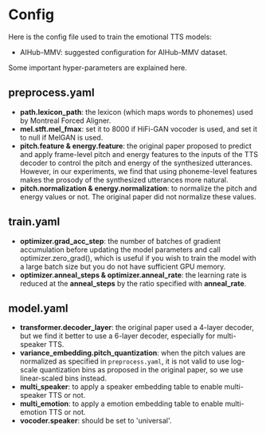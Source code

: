 # Config

Here is the config file used to train the emotional TTS models:

- AIHub-MMV: suggested configuration for AIHub-MMV dataset.

Some important hyper-parameters are explained here.

## preprocess.yaml

- **path.lexicon_path**: the lexicon (which maps words to phonemes) used by Montreal Forced Aligner.
- **mel.stft.mel_fmax**: set it to 8000 if HiFi-GAN vocoder is used, and set it to null if MelGAN is used.
- **pitch.feature & energy.feature**: the original paper proposed to predict and apply frame-level pitch and energy features to the inputs of the TTS decoder to control the pitch and energy of the synthesized utterances.
  However, in our experiments, we find that using phoneme-level features makes the prosody of the synthesized utterances more natural.
- **pitch.normalization & energy.normalization**: to normalize the pitch and energy values or not.
  The original paper did not normalize these values.

## train.yaml

- **optimizer.grad_acc_step**: the number of batches of gradient accumulation before updating the model parameters and call optimizer.zero_grad(), which is useful if you wish to train the model with a large batch size but you do not have sufficient GPU memory.
- **optimizer.anneal_steps & optimizer.anneal_rate**: the learning rate is reduced at the **anneal_steps** by the ratio specified with **anneal_rate**.

## model.yaml

- **transformer.decoder_layer**: the original paper used a 4-layer decoder, but we find it better to use a 6-layer decoder, especially for multi-speaker TTS.
- **variance_embedding.pitch_quantization**: when the pitch values are normalized as specified in ``preprocess.yaml``, it is not valid to use log-scale quantization bins as proposed in the original paper, so we use linear-scaled bins instead.
- **multi_speaker**: to apply a speaker embedding table to enable multi-speaker TTS or not.
- **multi_emotion**: to apply a emotion embedding table to enable multi-emotion TTS or not.
- **vocoder.speaker**: should be set to 'universal'.
